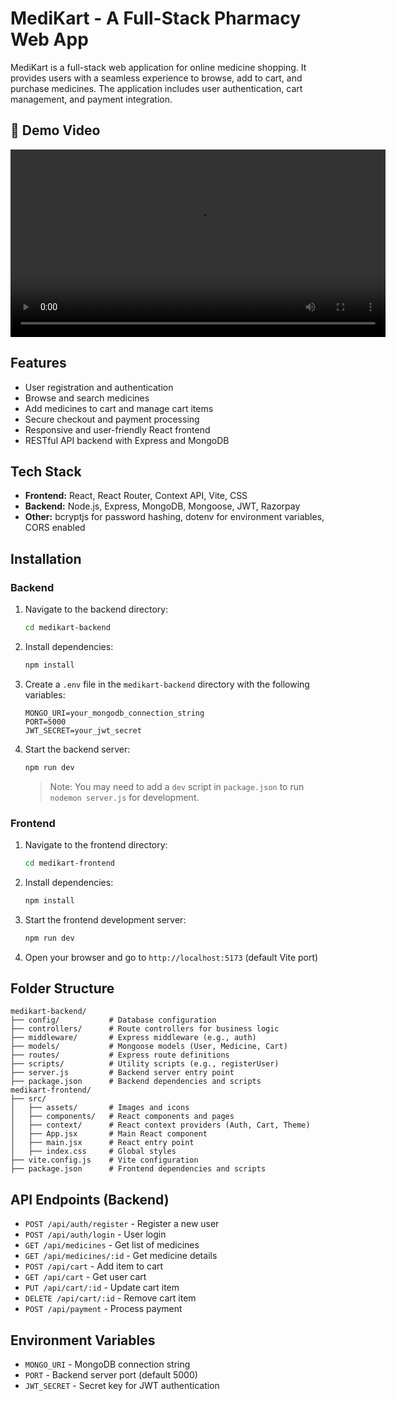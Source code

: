 # MediKart - A Full-Stack Pharmacy Web App

MediKart is a full-stack web application for online medicine shopping. It provides users with a seamless experience to browse, add to cart, and purchase medicines. The application includes user authentication, cart management, and payment integration.


## 🧪 Demo Video

<video src="https://github.com/user-attachments/assets/a7d2c71a-ffd6-485c-88e0-239ad1c43453" controls width="600"></video>


## Features

- User registration and authentication
- Browse and search medicines
- Add medicines to cart and manage cart items
- Secure checkout and payment processing
- Responsive and user-friendly React frontend
- RESTful API backend with Express and MongoDB

## Tech Stack

- **Frontend:** React, React Router, Context API, Vite, CSS
- **Backend:** Node.js, Express, MongoDB, Mongoose, JWT, Razorpay
- **Other:** bcryptjs for password hashing, dotenv for environment variables, CORS enabled

## Installation

### Backend

1. Navigate to the backend directory:
   ```bash
   cd medikart-backend
   ```
2. Install dependencies:
   ```bash
   npm install
   ```
3. Create a `.env` file in the `medikart-backend` directory with the following variables:
   ```
   MONGO_URI=your_mongodb_connection_string
   PORT=5000
   JWT_SECRET=your_jwt_secret
   ```
4. Start the backend server:
   ```bash
   npm run dev
   ```
   > Note: You may need to add a `dev` script in `package.json` to run `nodemon server.js` for development.

### Frontend

1. Navigate to the frontend directory:
   ```bash
   cd medikart-frontend
   ```
2. Install dependencies:
   ```bash
   npm install
   ```
3. Start the frontend development server:
   ```bash
   npm run dev
   ```
4. Open your browser and go to `http://localhost:5173` (default Vite port)

## Folder Structure

```
medikart-backend/
├── config/           # Database configuration
├── controllers/      # Route controllers for business logic
├── middleware/       # Express middleware (e.g., auth)
├── models/           # Mongoose models (User, Medicine, Cart)
├── routes/           # Express route definitions
├── scripts/          # Utility scripts (e.g., registerUser)
├── server.js         # Backend server entry point
├── package.json      # Backend dependencies and scripts
medikart-frontend/
├── src/
│   ├── assets/       # Images and icons
│   ├── components/   # React components and pages
│   ├── context/      # React context providers (Auth, Cart, Theme)
│   ├── App.jsx       # Main React component
│   ├── main.jsx      # React entry point
│   ├── index.css     # Global styles
├── vite.config.js    # Vite configuration
├── package.json      # Frontend dependencies and scripts
```

## API Endpoints (Backend)

- `POST /api/auth/register` - Register a new user
- `POST /api/auth/login` - User login
- `GET /api/medicines` - Get list of medicines
- `GET /api/medicines/:id` - Get medicine details
- `POST /api/cart` - Add item to cart
- `GET /api/cart` - Get user cart
- `PUT /api/cart/:id` - Update cart item
- `DELETE /api/cart/:id` - Remove cart item
- `POST /api/payment` - Process payment

## Environment Variables

- `MONGO_URI` - MongoDB connection string
- `PORT` - Backend server port (default 5000)
- `JWT_SECRET` - Secret key for JWT authentication

